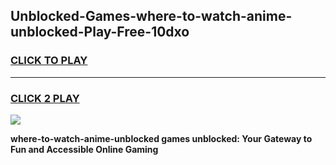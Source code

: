 
## Unblocked-Games-where-to-watch-anime-unblocked-Play-Free-10dxo
<h3>
<a href="https://premium76.site?title=where-to-watch-anime-unblocked&ref=21A">CLICK TO PLAY</a></h3>
<hr>

<h3>
<a href="https://premium76.site?title=where-to-watch-anime-unblocked&ref=21A">CLICK 2 PLAY</a>
  
</h3>

<a href="https://premium76.site?title=where-to-watch-anime-unblocked&ref=21A"><img src="https://clearcache.store/games.png"></a>


**where-to-watch-anime-unblocked games unblocked: Your Gateway to Fun and Accessible Online Gaming**
